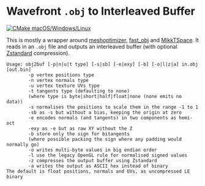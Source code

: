 # Wavefront `.obj` to Interleaved Buffer

[![CMake macOS/Windows/Linux](/../../actions/workflows/cmake-desktop.yml/badge.svg)](/../../actions/workflows/cmake-desktop.yml)

This is mostly a wrapper around [meshoptimizer](//github.com/zeux/meshoptimizer), [fast_obj](//github.com/thisistherk/fast_obj) and [MikkTSpace](//github.com/mmikk/MikkTSpace). It reads in an `.obj` file and outputs an interleaved buffer (with optional [Zstandard](//github.com/facebook/zstd) compression).

```
Usage: obj2buf [-p|n|u|t type] [-s|sb] [-e|exy] [-b] [-o|l|z|a] in.obj [out.bin]
        -p vertex positions type
        -n vertex normals type
        -u vertex texture UVs type
        -t tangents type (defaulting to none)
        (where type is byte|short|half|float|none (none emits no data))
        -s normalises the positions to scale them in the range -1 to 1
        -sb as -s but without a bias, keeping the origin at zero
        -e encodes normals (and tangents) in two components as hemi-oct
        -exy as -e but as raw XY without the Z
        -b store only the sign for bitangents
        (where possible packing the sign where any padding would normally go)
        -o writes multi-byte values in big endian order
        -l use the legacy OpenGL rule for normalised signed values
        -z compresses the output buffer using Zstandard
        -a writes the output as ASCII hex instead of binary
The default is float positions, normals and UVs, as uncompressed LE binary
```
